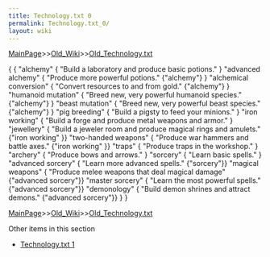 ```yaml
---
title: Technology.txt 0
permalink: Technology.txt_0/
layout: wiki
---
```


[MainPage](/keeperrl_wiki/ "wikilink")>>[Old_Wiki](/keeperrl_wiki/Old_Wiki "wikilink")>>[Old_Technology.txt](/keeperrl_wiki/Old_Technology.txt "wikilink")

 {
 {
   &quot;alchemy&quot;                  { &quot;Build a laboratory and produce basic potions.&quot; }
   &quot;advanced alchemy&quot;         { &quot;Produce more powerful potions.&quot;                               {&quot;alchemy&quot;} }
   &quot;alchemical conversion&quot;    { &quot;Convert resources to and from gold.&quot;                          {&quot;alchemy&quot;} }
   &quot;humanoid mutation&quot;        { &quot;Breed new, very powerful humanoid species.&quot;                   {&quot;alchemy&quot;} }
   &quot;beast mutation&quot;           { &quot;Breed new, very powerful beast species.&quot;                      {&quot;alchemy&quot;} }
   &quot;pig breeding&quot;             { &quot;Build a pigsty to feed your minions.&quot; }
   &quot;iron working&quot;             { &quot;Build a forge and produce metal weapons and armor.&quot; }
   &quot;jewellery&quot;                { &quot;Build a jeweler room and produce magical rings and amulets.&quot;  {&quot;iron working&quot; }}
   &quot;two-handed weapons&quot;       { &quot;Produce war hammers and battle axes.&quot;                         {&quot;iron working&quot; }}
   &quot;traps&quot;                    { &quot;Produce traps in the workshop.&quot; }
   &quot;archery&quot;                  { &quot;Produce bows and arrows.&quot; }
   &quot;sorcery&quot;                  { &quot;Learn basic spells.&quot; }
   &quot;advanced sorcery&quot;         { &quot;Learn more advanced spells.&quot;                                  {&quot;sorcery&quot;}}
   &quot;magical weapons&quot;          { &quot;Produce melee weapons that deal magical damage&quot;               {&quot;advanced sorcery&quot;}}
   &quot;master sorcery&quot;           { &quot;Learn the most powerful spells.&quot;                              {&quot;advanced sorcery&quot;}}
   &quot;demonology&quot;               { &quot;Build demon shrines and attract demons.&quot;                      {&quot;advanced sorcery&quot;}}
 }
 }

[MainPage](/keeperrl_wiki/ "wikilink")>>[Old_Wiki](/keeperrl_wiki/Old_Wiki "wikilink")>>[Old_Technology.txt](/keeperrl_wiki/Old_Technology.txt "wikilink")

Other items in this section
-    [Technology.txt 1](/keeperrl_wiki/Technology.txt_1 "wikilink")
